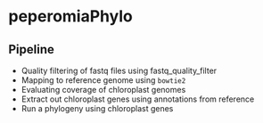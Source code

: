 # peperomiaPhylo


## Pipeline
* Quality filtering of fastq files using fastq_quality_filter
* Mapping to reference genome using `bowtie2`
* Evaluating coverage of chloroplast genomes
* Extract out chloroplast genes using annotations from reference
* Run a phylogeny using chloroplast genes